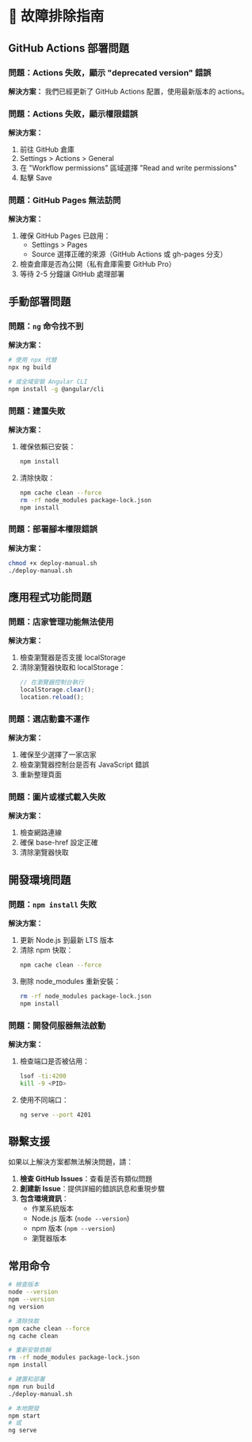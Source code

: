 # 🔧 故障排除指南

## GitHub Actions 部署問題

### 問題：Actions 失敗，顯示 "deprecated version" 錯誤
**解決方案：**
我們已經更新了 GitHub Actions 配置，使用最新版本的 actions。

### 問題：Actions 失敗，顯示權限錯誤
**解決方案：**
1. 前往 GitHub 倉庫
2. Settings > Actions > General
3. 在 "Workflow permissions" 區域選擇 "Read and write permissions"
4. 點擊 Save

### 問題：GitHub Pages 無法訪問
**解決方案：**
1. 確保 GitHub Pages 已啟用：
   - Settings > Pages
   - Source 選擇正確的來源（GitHub Actions 或 gh-pages 分支）
2. 檢查倉庫是否為公開（私有倉庫需要 GitHub Pro）
3. 等待 2-5 分鐘讓 GitHub 處理部署

## 手動部署問題

### 問題：`ng` 命令找不到
**解決方案：**
```bash
# 使用 npx 代替
npx ng build

# 或全域安裝 Angular CLI
npm install -g @angular/cli
```

### 問題：建置失敗
**解決方案：**
1. 確保依賴已安裝：
   ```bash
   npm install
   ```
2. 清除快取：
   ```bash
   npm cache clean --force
   rm -rf node_modules package-lock.json
   npm install
   ```

### 問題：部署腳本權限錯誤
**解決方案：**
```bash
chmod +x deploy-manual.sh
./deploy-manual.sh
```

## 應用程式功能問題

### 問題：店家管理功能無法使用
**解決方案：**
1. 檢查瀏覽器是否支援 localStorage
2. 清除瀏覽器快取和 localStorage：
   ```javascript
   // 在瀏覽器控制台執行
   localStorage.clear();
   location.reload();
   ```

### 問題：選店動畫不運作
**解決方案：**
1. 確保至少選擇了一家店家
2. 檢查瀏覽器控制台是否有 JavaScript 錯誤
3. 重新整理頁面

### 問題：圖片或樣式載入失敗
**解決方案：**
1. 檢查網路連線
2. 確保 base-href 設定正確
3. 清除瀏覽器快取

## 開發環境問題

### 問題：`npm install` 失敗
**解決方案：**
1. 更新 Node.js 到最新 LTS 版本
2. 清除 npm 快取：
   ```bash
   npm cache clean --force
   ```
3. 刪除 node_modules 重新安裝：
   ```bash
   rm -rf node_modules package-lock.json
   npm install
   ```

### 問題：開發伺服器無法啟動
**解決方案：**
1. 檢查端口是否被佔用：
   ```bash
   lsof -ti:4200
   kill -9 <PID>
   ```
2. 使用不同端口：
   ```bash
   ng serve --port 4201
   ```

## 聯繫支援

如果以上解決方案都無法解決問題，請：

1. **檢查 GitHub Issues**：查看是否有類似問題
2. **創建新 Issue**：提供詳細的錯誤訊息和重現步驟
3. **包含環境資訊**：
   - 作業系統版本
   - Node.js 版本 (`node --version`)
   - npm 版本 (`npm --version`)
   - 瀏覽器版本

## 常用命令

```bash
# 檢查版本
node --version
npm --version
ng version

# 清除快取
npm cache clean --force
ng cache clean

# 重新安裝依賴
rm -rf node_modules package-lock.json
npm install

# 建置和部署
npm run build
./deploy-manual.sh

# 本地開發
npm start
# 或
ng serve
```